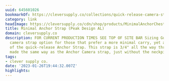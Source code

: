 ```yaml
---
uuid: 645601026
bookmarkOf: https://cleversupply.co/collections/quick-release-camera-straps/products/minimal-anchor-camera-strap-peak
category: link
headImage: https://cleversupply.co/cdn/shop/products/MinimalAnchorChestWhiteBG-1.jpg?v=1692624673
title: Minimal Anchor Strap (Peak Design AL)
domain: cleversupply.co
description: FOR CURRENT PRODUCTION TIMES SEE TOP OF SITE BAR Sizing Guide A great
  camera strap option for those that prefer a more minimal carry, yet all the flexibility
  of the quick-release Anchor Strap. This strap is 3/4" all the way through, and is
  made the same way as the Anchor Camera strap, just without the neckpiece. Each s
tags:
- clever supply co.
date: '2023-01-26T19:44:32.007Z'
highlights: 
---
```



